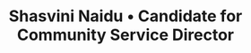 ---
title: 'Shasvini Naidu • Candidate for Community Service Director'
id: shasvini
name: 'Shasvini Naidu Nagiah'
position: Community Service Director
video_length: '1:40'
youtube: 4C-8urCX5mQ
biography: >
  Hello Sunway-ian’s! I’m Shasvini Naidu Nagiah and I’m currently pursuing my 2nd year in the BSc (Hons) Psychology programme. I’m currently running for the position of Community Service Director at Sunway University Student Council! In 2015, I joined the Rotaract Club of Sunway University and was elected as the Community Service Director in June 2016.

  Since then, not only have I been growing tremendously in terms of communication skills as well as leadership skills, but my passion to give back to the society has been growing too! I was the head of registration for MS Walk 2016 as well as the project leader of Sunway Eco Road Relay which happened recently in which the net proceeds were given to an environmental related organisation.

  Recently, I was also elected as the incoming Vice President for the Rotaract Club of Sunway University. I aspire to help more people and help people like you to give back to society for the society needs us! Only with you, can this little dream of mine turn into reality. Hence, vote for me – Shasvini Naidu as your Community Service Director of Sunway University Student Council. Thank you and have a great day!

experiences:
    - title: Project Leader
      subtitle: Sunway Eco Road Relay
      year: 2017
    - title: Teaching Assistant
      subtitle: Asia Leadership Conference
      year: 2017
    - title: Participant
      subtitle: Asian English Olympics
      year: 2017
    - title: Community Service Director
      subtitle: Rotaract Club of Sunway University
      year: 2016/2017    
    - title: Head of Registration
      subtitle: MS Walk 2016
      year: 2016
    - title: Head of Volunteers
      subtitle: I-Quiz
      year: 2016
    
      
manifestos:
  - title: Provide support to volunteer clubs in Sunway University
  - title: Bake sales
  - title: Instil strong sense of community service among students     
      
others:
    - 10
    - 23
    - 5
    - 7
---